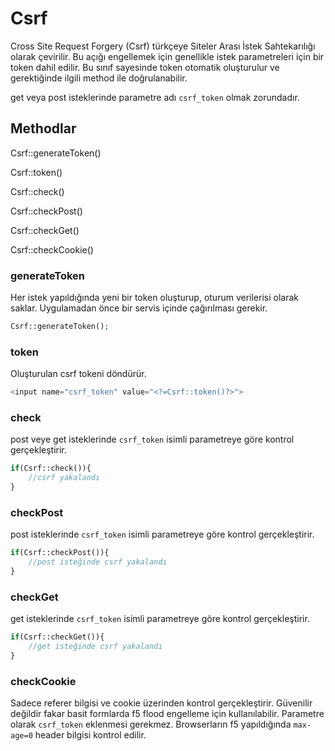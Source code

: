 # Csrf

Cross Site Request Forgery (Csrf) türkçeye Siteler Arası İstek Sahtekarılığı olarak çevirilir. Bu açığı engellemek için genellikle istek parametreleri için bir token dahil edilir. Bu sınıf sayesinde token otomatik oluşturulur ve gerektiğinde ilgili method ile doğrulanabilir. 

get veya post isteklerinde parametre adı `csrf_token` olmak zorundadır.



## Methodlar

Csrf::generateToken()

Csrf::token()

Csrf::check()

Csrf::checkPost()

Csrf::checkGet()

Csrf::checkCookie()



### generateToken

Her istek yapıldığında yeni bir token oluşturup, oturum verilerisi olarak saklar. Uygulamadan önce bir servis içinde çağırılması gerekir.

```php
Csrf::generateToken();
```



### token

Oluşturulan csrf tokeni döndürür.

```php
<input name="csrf_token" value="<?=Csrf::token()?>">
```



### check

post veye get isteklerinde `csrf_token` isimli parametreye göre kontrol gerçekleştirir.

```php
if(Csrf::check()){
	//csrf yakalandı
}
```



### checkPost

post isteklerinde `csrf_token` isimli parametreye göre kontrol gerçekleştirir.

```php
if(Csrf::checkPost()){
	//post isteğinde csrf yakalandı
}
```



### checkGet

get isteklerinde `csrf_token` isimli parametreye göre kontrol gerçekleştirir.

```php
if(Csrf::checkGet()){
	//get isteğinde csrf yakalandı
}
```



### checkCookie

Sadece referer bilgisi ve cookie üzerinden kontrol gerçekleştirir. Güvenilir değildir fakar basit formlarda f5 flood engelleme için kullanılabilir. Parametre olarak `csrf_token` eklenmesi gerekmez. Browserların f5 yapıldığında `max-age=0` header bilgisi kontrol edilir.

